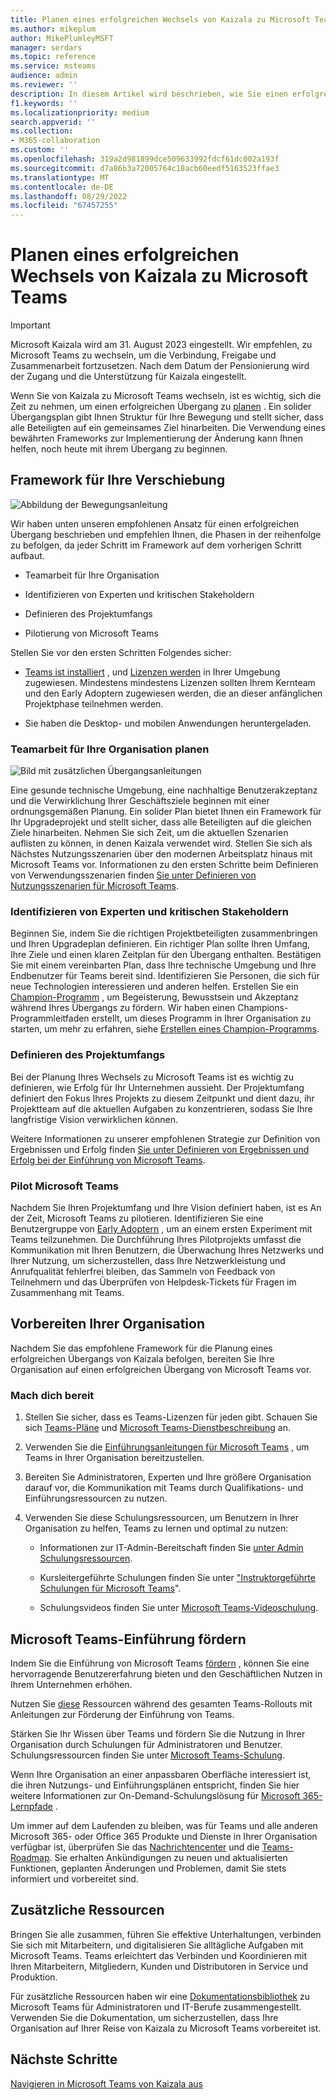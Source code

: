 ```yaml
---
title: Planen eines erfolgreichen Wechsels von Kaizala zu Microsoft Teams
ms.author: mikeplum
author: MikePlumleyMSFT
manager: serdars
ms.topic: reference
ms.service: msteams
audience: admin
ms.reviewer: ''
description: In diesem Artikel wird beschrieben, wie Sie einen erfolgreichen Wechsel von Kaizala zu Microsoft Teams planen.
f1.keywords: ''
ms.localizationpriority: medium
search.appverid: ''
ms.collection:
- M365-collaboration
ms.custom: ''
ms.openlocfilehash: 319a2d981899dce509633992fdcf61dc002a193f
ms.sourcegitcommit: d7a86b3a72005764c18acb60eedf5163523ffae3
ms.translationtype: MT
ms.contentlocale: de-DE
ms.lasthandoff: 08/29/2022
ms.locfileid: "67457255"
---
```

# <a name="planning-for-a-successful-move-from-kaizala-to-microsoft-teams"></a>Planen eines erfolgreichen Wechsels von Kaizala zu Microsoft Teams

> [!Important]
> Microsoft Kaizala wird am 31. August 2023 eingestellt. Wir empfehlen, zu Microsoft Teams zu wechseln, um die Verbindung, Freigabe und Zusammenarbeit fortzusetzen. Nach dem Datum der Pensionierung wird der Zugang und die Unterstützung für Kaizala eingestellt.

Wenn Sie von Kaizala zu Microsoft Teams wechseln, ist es wichtig, sich die Zeit zu nehmen, um einen erfolgreichen Übergang zu [planen](/microsoftteams/deploy-enterprise-setup?tabs=ChatTeamsChannels#plan-your-deployment) . Ein solider Übergangsplan gibt Ihnen Struktur für Ihre Bewegung und stellt sicher, dass alle Beteiligten auf ein gemeinsames Ziel hinarbeiten. Die Verwendung eines bewährten Frameworks zur Implementierung der Änderung kann Ihnen helfen, noch heute mit ihrem Übergang zu beginnen.

## <a name="framework-for-your-move"></a>Framework für Ihre Verschiebung

![Abbildung der Bewegungsanleitung](media/plan-for-successful-transition.png)

Wir haben unten unseren empfohlenen Ansatz für einen erfolgreichen Übergang beschrieben und empfehlen Ihnen, die Phasen in der reihenfolge zu befolgen, da jeder Schritt im Framework auf dem vorherigen Schritt aufbaut.

- Teamarbeit für Ihre Organisation

- Identifizieren von Experten und kritischen Stakeholdern

- Definieren des Projektumfangs

- Pilotierung von Microsoft Teams

Stellen Sie vor den ersten Schritten Folgendes sicher:

- [Teams ist installiert](/microsoftteams/get-clients) , und [Lizenzen werden](/office365/servicedescriptions/teams-service-description) in Ihrer Umgebung zugewiesen. Mindestens mindestens Lizenzen sollten Ihrem Kernteam und den Early Adoptern zugewiesen werden, die an dieser anfänglichen Projektphase teilnehmen werden.

- Sie haben die Desktop- und mobilen Anwendungen heruntergeladen.

### <a name="envision-teamwork-for-your-organization"></a>Teamarbeit für Ihre Organisation planen

![Bild mit zusätzlichen Übergangsanleitungen](media/kaizala-framework-guidance.png)

Eine gesunde technische Umgebung, eine nachhaltige Benutzerakzeptanz und die Verwirklichung Ihrer Geschäftsziele beginnen mit einer ordnungsgemäßen Planung. Ein solider Plan bietet Ihnen ein Framework für Ihr Upgradeprojekt und stellt sicher, dass alle Beteiligten auf die gleichen Ziele hinarbeiten. Nehmen Sie sich Zeit, um die aktuellen Szenarien auflisten zu können, in denen Kaizala verwendet wird. Stellen Sie sich als Nächstes Nutzungsszenarien über den modernen Arbeitsplatz hinaus mit Microsoft Teams vor. Informationen zu den ersten Schritte beim Definieren von Verwendungsszenarien finden [Sie unter Definieren von Nutzungsszenarien für Microsoft Teams](/microsoftteams/teams-adoption-define-usage-scenarios).

### <a name="identify-champions-and-critical-stakeholders"></a>Identifizieren von Experten und kritischen Stakeholdern

Beginnen Sie, indem Sie die richtigen Projektbeteiligten zusammenbringen und Ihren Upgradeplan definieren. Ein richtiger Plan sollte Ihren Umfang, Ihre Ziele und einen klaren Zeitplan für den Übergang enthalten. Bestätigen Sie mit einem vereinbarten Plan, dass Ihre technische Umgebung und Ihre Endbenutzer für Teams bereit sind. Identifizieren Sie Personen, die sich für neue Technologien interessieren und anderen helfen. Erstellen Sie ein [Champion-Programm](/microsoftteams/teams-adoption-create-champions-program) , um Begeisterung, Bewusstsein und Akzeptanz während Ihres Übergangs zu fördern. Wir haben einen Champions-Programmleitfaden erstellt, um dieses Programm in Ihrer Organisation zu starten, um mehr zu erfahren, siehe [Erstellen eines Champion-Programms](https://view.officeapps.live.com/op/view.aspx?src=https://fto365dev.blob.core.windows.net:443/media/Default/DocResources/Adoption/Build_Champions_Program_Guide.pptx).

### <a name="define-your-project-scope"></a>Definieren des Projektumfangs

Bei der Planung Ihres Wechsels zu Microsoft Teams ist es wichtig zu definieren, wie Erfolg für Ihr Unternehmen aussieht.  Der Projektumfang definiert den Fokus Ihres Projekts zu diesem Zeitpunkt und dient dazu, ihr Projektteam auf die aktuellen Aufgaben zu konzentrieren, sodass Sie Ihre langfristige Vision verwirklichen können.

Weitere Informationen zu unserer empfohlenen Strategie zur Definition von Ergebnissen und Erfolg finden [Sie unter Definieren von Ergebnissen und Erfolg bei der Einführung von Microsoft Teams](/microsoftteams/teams-adoption-define-outcomes).

### <a name="pilot-microsoft-teams"></a>Pilot Microsoft Teams

Nachdem Sie Ihren Projektumfang und Ihre Vision definiert haben, ist es An der Zeit, Microsoft Teams zu pilotieren. Identifizieren Sie eine Benutzergruppe von [Early Adoptern](/microsoftteams/teams-adoption-onboard-early-adopters) , um an einem ersten Experiment mit Teams teilzunehmen. Die Durchführung Ihres Pilotprojekts umfasst die Kommunikation mit Ihren Benutzern, die Überwachung Ihres Netzwerks und Ihrer Nutzung, um sicherzustellen, dass Ihre Netzwerkleistung und Anrufqualität fehlerfrei bleiben, das Sammeln von Feedback von Teilnehmern und das Überprüfen von Helpdesk-Tickets für Fragen im Zusammenhang mit Teams.

## <a name="prepare-your-organization"></a>Vorbereiten Ihrer Organisation

Nachdem Sie das empfohlene Framework für die Planung eines erfolgreichen Übergangs von Kaizala befolgen, bereiten Sie Ihre Organisation auf einen erfolgreichen Übergang von Microsoft Teams vor.

### <a name="get-ready"></a>Mach dich bereit

 1. Stellen Sie sicher, dass es Teams-Lizenzen für jeden gibt. Schauen Sie sich [Teams-Pläne](https://www.microsoft.com/microsoft-teams/compare-microsoft-teams-options?activetab=pivot%3aprimaryr1) und [Microsoft Teams-Dienstbeschreibung](/office365/servicedescriptions/teams-service-description) an.

 2. Verwenden Sie die [Einführungsanleitungen für Microsoft Teams](https://adoption.microsoft.com/microsoft-teams/#get-started) , um Teams in Ihrer Organisation bereitzustellen.

 3. Bereiten Sie Administratoren, Experten und Ihre größere Organisation darauf vor, die Kommunikation mit Teams durch Qualifikations- und Einführungsressourcen zu nutzen.  

 4. Verwenden Sie diese Schulungsressourcen, um Benutzern in Ihrer Organisation zu helfen, Teams zu lernen und optimal zu nutzen:

    - Informationen zur IT-Admin-Bereitschaft finden Sie [unter Admin Schulungsressourcen](/microsoftteams/itadmin-readiness).

    - Kursleitergeführte Schulungen finden Sie unter ["Instruktorgeführte Schulungen für Microsoft Teams](/microsoftteams/instructor-led-training-teams-landing-page)".
  
    - Schulungsvideos finden Sie unter [Microsoft Teams-Videoschulung](https://support.microsoft.com/office/microsoft-teams-video-training-4f108e54-240b-4351-8084-b1089f0d21d7?ui=en-us&rs=en-us&ad=us).

## <a name="champion-microsoft-teams-adoption"></a>Microsoft Teams-Einführung fördern

Indem Sie die Einführung von Microsoft Teams [fördern](/microsoftteams/teams-adoption-get-started) , können Sie eine hervorragende Benutzererfahrung bieten und den Geschäftlichen Nutzen in Ihrem Unternehmen erhöhen.

Nutzen Sie [diese](/microsoftteams/adopt-microsoft-teams-landing-page) Ressourcen während des gesamten Teams-Rollouts mit Anleitungen zur Förderung der Einführung von Teams.

Stärken Sie Ihr Wissen über Teams und fördern Sie die Nutzung in Ihrer Organisation durch Schulungen für Administratoren und Benutzer. Schulungsressourcen finden Sie unter [Microsoft Teams-Schulung](/microsoftteams/training-microsoft-teams-landing-page).

Wenn Ihre Organisation an einer anpassbaren Oberfläche interessiert ist, die ihren Nutzungs- und Einführungsplänen entspricht, finden Sie hier weitere Informationen zur On-Demand-Schulungslösung für [Microsoft 365-Lernpfade](https://adoption.microsoft.com/microsoft-365-learning-pathways/) .

Um immer auf dem Laufenden zu bleiben, was für Teams und alle anderen Microsoft 365- oder Office 365 Produkte und Dienste in Ihrer Organisation verfügbar ist, überprüfen Sie das [Nachrichtencenter](https://admin.microsoft.com/AdminPortal/Home?ref=/MessageCenter) und die [Teams-Roadmap](https://www.microsoft.com/microsoft-365/roadmap?rtc=2&filters=Microsoft%20Teams). Sie erhalten Ankündigungen zu neuen und aktualisierten Funktionen, geplanten Änderungen und Problemen, damit Sie stets informiert und vorbereitet sind.

## <a name="additional-resources"></a>Zusätzliche Ressourcen

Bringen Sie alle zusammen, führen Sie effektive Unterhaltungen, verbinden Sie sich mit Mitarbeitern, und digitalisieren Sie alltägliche Aufgaben mit Microsoft Teams. Teams erleichtert das Verbinden und Koordinieren mit Ihren Mitarbeitern, Mitgliedern, Kunden und Distributoren in Service und Produktion.

Für zusätzliche Ressourcen haben wir eine [Dokumentationsbibliothek](/microsoftteams/) zu Microsoft Teams für Administratoren und IT-Berufe zusammengestellt. Verwenden Sie die Dokumentation, um sicherzustellen, dass Ihre Organisation auf Ihrer Reise von Kaizala zu Microsoft Teams vorbereitet ist.

## <a name="next-steps"></a>Nächste Schritte

<a name="ControlSyncThroughput"> </a>

[Navigieren in Microsoft Teams von Kaizala aus](/MicrosoftTeams/navigate-teams)
